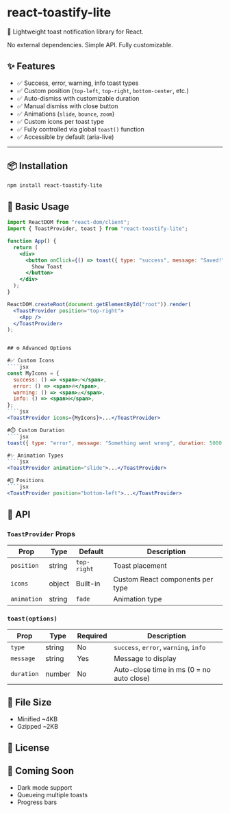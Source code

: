 # react-toastify-lite

🚀 Lightweight toast notification library for React.

No external dependencies. Simple API. Fully customizable.

## ✨ Features

- ✅ Success, error, warning, info toast types
- ✅ Custom position (`top-left`, `top-right`, `bottom-center`, etc.)
- ✅ Auto-dismiss with customizable duration
- ✅ Manual dismiss with close button
- ✅ Animations (`slide`, `bounce`, `zoom`)
- ✅ Custom icons per toast type
- ✅ Fully controlled via global `toast()` function
- ✅ Accessible by default (aria-live)

---

## 📦 Installation

```bash
npm install react-toastify-lite

```

## 🧠 Basic Usage

`````jsx
import ReactDOM from "react-dom/client";
import { ToastProvider, toast } from "react-toastify-lite";

function App() {
  return (
    <div>
      <button onClick={() => toast({ type: "success", message: "Saved!" })}>
        Show Toast
      </button>
    </div>
  );
}

ReactDOM.createRoot(document.getElementById("root")).render(
  <ToastProvider position="top-right">
    <App />
  </ToastProvider>
);


## ⚙️ Advanced Options

#✅ Custom Icons
````jsx
const MyIcons = {
  success: () => <span>✅</span>,
  error: () => <span>🔥</span>,
  warning: () => <span>⚠️</span>,
  info: () => <span>ℹ️</span>,
};
````jsx
<ToastProvider icons={MyIcons}>...</ToastProvider>

#⏱️ Custom Duration
````jsx
toast({ type: "error", message: "Something went wrong", duration: 5000 });

#✨ Animation Types
````jsx
<ToastProvider animation="slide">...</ToastProvider>

#📍 Positions
````jsx
<ToastProvider position="bottom-left">...</ToastProvider>
`````

## 🧩 API

### `ToastProvider` Props

| Prop        | Type   | Default     | Description                      |
| ----------- | ------ | ----------- | -------------------------------- |
| `position`  | string | `top-right` | Toast placement                  |
| `icons`     | object | Built-in    | Custom React components per type |
| `animation` | string | `fade`      | Animation type                   |

### `toast(options)`

| Prop       | Type   | Required | Description                               |
| ---------- | ------ | -------- | ----------------------------------------- |
| `type`     | string | No       | `success`, `error`, `warning`, `info`     |
| `message`  | string | Yes      | Message to display                        |
| `duration` | number | No       | Auto-close time in ms (0 = no auto close) |

## 📁 File Size

- Minified ~4KB
- Gzipped ~2KB

## 📃 License

## 🧪 Coming Soon

- Dark mode support
- Queueing multiple toasts
- Progress bars
